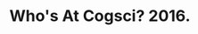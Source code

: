 ---
title: Who's At Cogsci? 2016.
description: I made a Shiny app for CogSci 2016!
keywords: R, Shiny, CogSci
season: Summer 2016
type: app
external_url: https://nolan.shinyapps.io/whos-at-cogsci/
layout: post
---